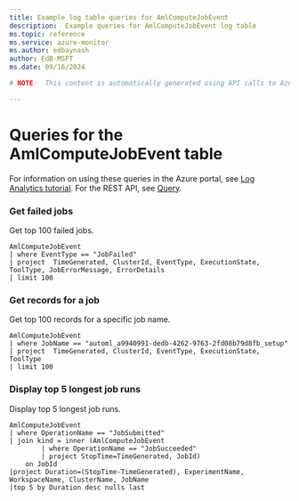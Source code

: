 ```yaml
---
title: Example log table queries for AmlComputeJobEvent
description:  Example queries for AmlComputeJobEvent log table
ms.topic: reference
ms.service: azure-monitor
ms.author: edbaynash
author: EdB-MSFT
ms.date: 09/16/2024

# NOTE:  This content is automatically generated using API calls to Azure. Any edits made on these files will be overwritten in the next run of the script. 

---
```


# Queries for the AmlComputeJobEvent table

For information on using these queries in the Azure portal, see [Log Analytics tutorial](/azure/azure-monitor/logs/log-analytics-tutorial). For the REST API, see [Query](/rest/api/loganalytics/query).


### Get failed jobs  


Get top 100 failed jobs.  

```query
AmlComputeJobEvent
| where EventType == "JobFailed"
| project  TimeGenerated, ClusterId, EventType, ExecutionState, ToolType, JobErrorMessage, ErrorDetails
| limit 100
```



### Get records for a job  


Get top 100 records for a specific job name.  

```query
AmlComputeJobEvent
| where JobName == "automl_a9940991-dedb-4262-9763-2fd08b79d8fb_setup"
| project  TimeGenerated, ClusterId, EventType, ExecutionState, ToolType
| limit 100
```



### Display top 5 longest job runs  


Display top 5 longest job runs.  

```query
AmlComputeJobEvent
| where OperationName == "JobSubmitted"
| join kind = inner (AmlComputeJobEvent
        | where OperationName == "JobSucceeded"
        | project StopTime=TimeGenerated, JobId)
    on JobId 
|project Duration=(StopTime-TimeGenerated), ExperimentName, WorkspaceName, ClusterName, JobName
|top 5 by Duration desc nulls last
```

